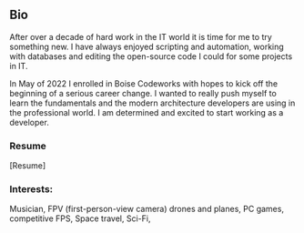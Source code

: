 ## Bio

After over a decade of hard work in the IT world it is time for me to try something new. I have always enjoyed scripting and automation, working with databases and editing the open-source code I could for some projects in IT. 

In May of 2022 I enrolled in Boise Codeworks with hopes to kick off the beginning of a serious career change. I wanted to really push myself to learn the fundamentals and the modern architecture developers are using in the professional world. I am determined and excited to start working as a developer.

### Resume

[Resume]

### Interests: 

Musician, FPV (first-person-view camera) drones and planes, PC games, competitive FPS, Space travel, Sci-Fi,



<!--
**patrick-misner/patrick-misner** is a ✨ _special_ ✨ repository because its `README.md` (this file) appears on your GitHub profile.

- 🔭 I’m currently working on ...
- 🌱 I’m currently learning ...
- 👯 I’m looking to collaborate on ...
- 🤔 I’m looking for help with ...
- 💬 Ask me about ...
- 📫 How to reach me: ...
- 😄 Pronouns: ...
- ⚡ Fun fact: ...
-->
